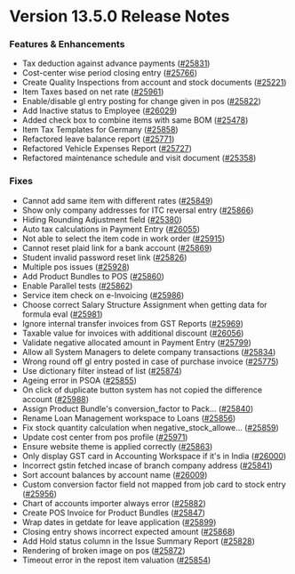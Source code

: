 # Version 13.5.0 Release Notes

### Features & Enhancements

- Tax deduction against advance payments ([#25831](https://github.com/frappe/kanierp/pull/25831))
- Cost-center wise period closing entry ([#25766](https://github.com/frappe/kanierp/pull/25766))
- Create Quality Inspections from account and stock documents ([#25221](https://github.com/frappe/kanierp/pull/25221))
- Item Taxes based on net rate ([#25961](https://github.com/frappe/kanierp/pull/25961))
- Enable/disable gl entry posting for change given in pos ([#25822](https://github.com/frappe/kanierp/pull/25822))
- Add Inactive status to Employee ([#26029](https://github.com/frappe/kanierp/pull/26029))
- Added check box to combine items with same BOM ([#25478](https://github.com/frappe/kanierp/pull/25478))
- Item Tax Templates for Germany ([#25858](https://github.com/frappe/kanierp/pull/25858))
- Refactored leave balance report ([#25771](https://github.com/frappe/kanierp/pull/25771))
- Refactored Vehicle Expenses Report ([#25727](https://github.com/frappe/kanierp/pull/25727))
- Refactored maintenance schedule and visit document ([#25358](https://github.com/frappe/kanierp/pull/25358))

### Fixes

- Cannot add same item with different rates ([#25849](https://github.com/frappe/kanierp/pull/25849))
- Show only company addresses for ITC reversal entry ([#25866](https://github.com/frappe/kanierp/pull/25866))
- Hiding Rounding Adjustment field ([#25380](https://github.com/frappe/kanierp/pull/25380))
- Auto tax calculations in Payment Entry ([#26055](https://github.com/frappe/kanierp/pull/26055))
- Not able to select the item code in work order ([#25915](https://github.com/frappe/kanierp/pull/25915))
- Cannot reset plaid link for a bank account ([#25869](https://github.com/frappe/kanierp/pull/25869))
- Student invalid password reset link ([#25826](https://github.com/frappe/kanierp/pull/25826))
- Multiple pos issues ([#25928](https://github.com/frappe/kanierp/pull/25928))
- Add Product Bundles to POS ([#25860](https://github.com/frappe/kanierp/pull/25860))
- Enable Parallel tests ([#25862](https://github.com/frappe/kanierp/pull/25862))
- Service item check on e-Invoicing ([#25986](https://github.com/frappe/kanierp/pull/25986))
- Choose correct Salary Structure Assignment when getting data for formula eval ([#25981](https://github.com/frappe/kanierp/pull/25981))
- Ignore internal transfer invoices from GST Reports ([#25969](https://github.com/frappe/kanierp/pull/25969))
- Taxable value for invoices with additional discount ([#26056](https://github.com/frappe/kanierp/pull/26056))
- Validate negative allocated amount in Payment Entry ([#25799](https://github.com/frappe/kanierp/pull/25799))
- Allow all System Managers to delete company transactions ([#25834](https://github.com/frappe/kanierp/pull/25834))
- Wrong round off gl entry posted in case of purchase invoice ([#25775](https://github.com/frappe/kanierp/pull/25775))
- Use dictionary filter instead of list ([#25874](https://github.com/frappe/kanierp/pull/25874))
- Ageing error in PSOA ([#25855](https://github.com/frappe/kanierp/pull/25855))
- On click of duplicate button system has not copied the difference account ([#25988](https://github.com/frappe/kanierp/pull/25988))
- Assign Product Bundle's conversion_factor to Pack… ([#25840](https://github.com/frappe/kanierp/pull/25840))
- Rename Loan Management workspace to Loans ([#25856](https://github.com/frappe/kanierp/pull/25856))
- Fix stock quantity calculation when negative_stock_allowe… ([#25859](https://github.com/frappe/kanierp/pull/25859))
- Update cost center from pos profile ([#25971](https://github.com/frappe/kanierp/pull/25971))
- Ensure website theme is applied correctly ([#25863](https://github.com/frappe/kanierp/pull/25863))
- Only display GST card in Accounting Workspace if it's in India ([#26000](https://github.com/frappe/kanierp/pull/26000))
- Incorrect gstin fetched incase of branch company address ([#25841](https://github.com/frappe/kanierp/pull/25841))
- Sort account balances by account name ([#26009](https://github.com/frappe/kanierp/pull/26009))
- Custom conversion factor field not mapped from job card to stock entry ([#25956](https://github.com/frappe/kanierp/pull/25956))
- Chart of accounts importer always error ([#25882](https://github.com/frappe/kanierp/pull/25882))
- Create POS Invoice for Product Bundles ([#25847](https://github.com/frappe/kanierp/pull/25847))
- Wrap dates in getdate for leave application ([#25899](https://github.com/frappe/kanierp/pull/25899))
- Closing entry shows incorrect expected amount ([#25868](https://github.com/frappe/kanierp/pull/25868))
- Add Hold status column in the Issue Summary Report ([#25828](https://github.com/frappe/kanierp/pull/25828))
- Rendering of broken image on pos ([#25872](https://github.com/frappe/kanierp/pull/25872))
- Timeout error in the repost item valuation ([#25854](https://github.com/frappe/kanierp/pull/25854))